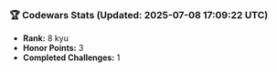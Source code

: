 ### 🏆 Codewars Stats (Updated: 2025-07-08 17:09:22 UTC)

- **Rank:** 8 kyu
- **Honor Points:** 3
- **Completed Challenges:** 1
